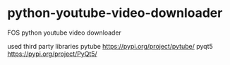 # python-youtube-video-downloader
FOS python youtube video downloader

used third party libraries 
  pytube https://pypi.org/project/pytube/
  pyqt5 https://pypi.org/project/PyQt5/
